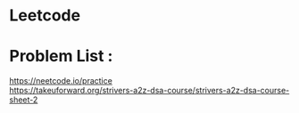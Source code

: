 # Leetcode

# Problem List : 
  https://neetcode.io/practice
  <br/>
  https://takeuforward.org/strivers-a2z-dsa-course/strivers-a2z-dsa-course-sheet-2
